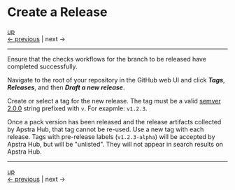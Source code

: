 # Create a Release

[up](../README.md)  
[<- previous](./04_update_readme.md) | next ->

---

Ensure that the checks workflows for the branch to be released have completed successfully.

Navigate to the root of your repository in the GitHub web UI and click **_Tags_**, **_Releases_**, and then **_Draft a new release_**.

Create or select a tag for the new release. The tag must be a valid [semver 2.0.0](https://semver.org) string prefixed with `v`. For exapmle: `v1.2.3`.

Once a pack version has been released and the release artifacts collected by Apstra Hub, that tag cannot be re-used.
Use a new tag with each release. Tags with pre-release labels (`v1.2.3-alpha`) will be accepted by Apstra Hub, but will
be "unlisted". They will not appear in search results on Apstra Hub.

---

[up](../README.md)  
[<- previous](./04_update_readme.md) | next ->
